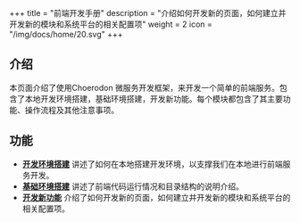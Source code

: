 +++
title = "前端开发手册"
description = "介绍如何开发新的页面，如何建立并开发新的模块和系统平台的相关配置项"
weight = 2
icon = "/img/docs/home/20.svg"
+++

<h2 id="1">介绍</h2>
  
本页面介绍了使用Choerodon 微服务开发框架，来开发一个简单的前端服务。包含了本地开发环境搭建，基础环境搭建，开发新功能。每个模块都包含了其主要功能、操作流程及其他注意事项。

<h2 id="1">功能</h2>

- [**开发环境搭建**](../../development-guide/front/develop-env) 讲述了如何在本地搭建开发环境，以支撑我们在本地进行前端服务开发。
- [**基础环境搭建**](../../development-guide/front/basic-env) 讲述了前端代码运行情况和目录结构的说明介绍。
- [**开发新功能**](../../development-guide/front/new-func) 介绍了如何开发新的页面，如何建立并开发新的模块和系统平台的相关配置项。